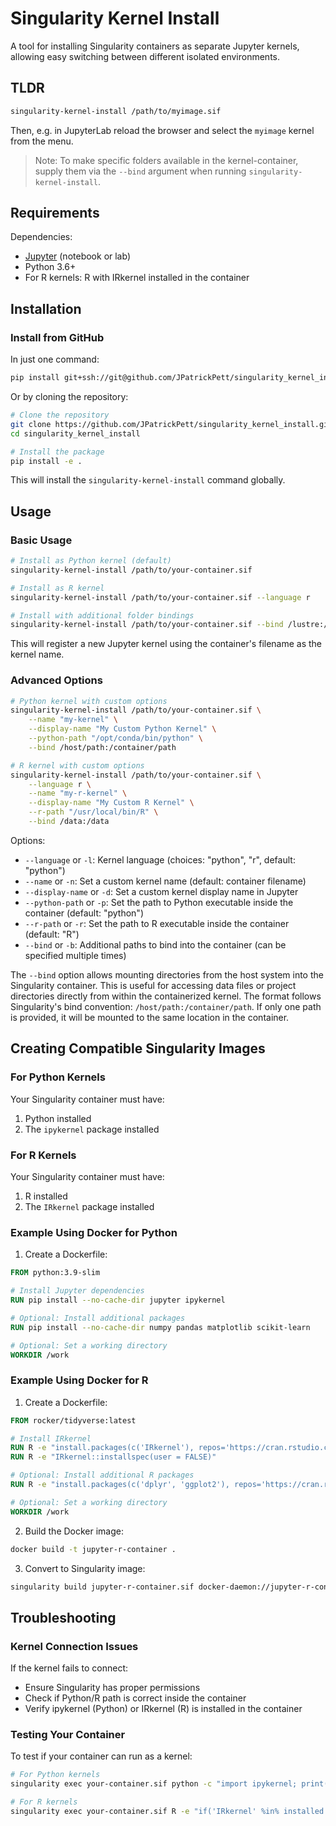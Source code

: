 # Singularity Kernel Install

A tool for installing Singularity containers as separate Jupyter kernels, allowing easy switching between different isolated environments.

## TLDR

```bash
singularity-kernel-install /path/to/myimage.sif
```

Then, e.g. in JupyterLab reload the browser and select the `myimage` kernel from the menu.

>Note: To make specific folders available in the kernel-container, supply them via the `--bind` argument when running `singularity-kernel-install`.

## Requirements

Dependencies:
- [Jupyter](https://jupyter.org/install) (notebook or lab)
- Python 3.6+
- For R kernels: R with IRkernel installed in the container

## Installation

### Install from GitHub

In just one command:

```bash
pip install git+ssh://git@github.com/JPatrickPett/singularity_kernel_install.git
```

Or by cloning the repository:

```bash
# Clone the repository
git clone https://github.com/JPatrickPett/singularity_kernel_install.git
cd singularity_kernel_install

# Install the package
pip install -e .
```

This will install the `singularity-kernel-install` command globally.

## Usage

### Basic Usage

```bash
# Install as Python kernel (default)
singularity-kernel-install /path/to/your-container.sif

# Install as R kernel
singularity-kernel-install /path/to/your-container.sif --language r

# Install with additional folder bindings
singularity-kernel-install /path/to/your-container.sif --bind /lustre:/lustre --bind /nfs:/nfs
```

This will register a new Jupyter kernel using the container's filename as the kernel name.

### Advanced Options

```bash
# Python kernel with custom options
singularity-kernel-install /path/to/your-container.sif \
    --name "my-kernel" \
    --display-name "My Custom Python Kernel" \
    --python-path "/opt/conda/bin/python" \
    --bind /host/path:/container/path

# R kernel with custom options
singularity-kernel-install /path/to/your-container.sif \
    --language r \
    --name "my-r-kernel" \
    --display-name "My Custom R Kernel" \
    --r-path "/usr/local/bin/R" \
    --bind /data:/data
```

Options:
- `--language` or `-l`: Kernel language (choices: "python", "r", default: "python")
- `--name` or `-n`: Set a custom kernel name (default: container filename)
- `--display-name` or `-d`: Set a custom kernel display name in Jupyter
- `--python-path` or `-p`: Set the path to Python executable inside the container (default: "python")
- `--r-path` or `-r`: Set the path to R executable inside the container (default: "R")
- `--bind` or `-b`: Additional paths to bind into the container (can be specified multiple times)

The `--bind` option allows mounting directories from the host system into the Singularity container. 
This is useful for accessing data files or project directories directly from within the containerized 
kernel. The format follows Singularity's bind convention: `/host/path:/container/path`.
If only one path is provided, it will be mounted to the same location in the container.

## Creating Compatible Singularity Images

### For Python Kernels
Your Singularity container must have:
1. Python installed
2. The `ipykernel` package installed

### For R Kernels
Your Singularity container must have:
1. R installed
2. The `IRkernel` package installed

### Example Using Docker for Python

1. Create a Dockerfile:

```dockerfile
FROM python:3.9-slim

# Install Jupyter dependencies
RUN pip install --no-cache-dir jupyter ipykernel

# Optional: Install additional packages
RUN pip install --no-cache-dir numpy pandas matplotlib scikit-learn

# Optional: Set a working directory
WORKDIR /work
```

### Example Using Docker for R

1. Create a Dockerfile:

```dockerfile
FROM rocker/tidyverse:latest

# Install IRkernel
RUN R -e "install.packages(c('IRkernel'), repos='https://cran.rstudio.com/')"
RUN R -e "IRkernel::installspec(user = FALSE)"

# Optional: Install additional R packages
RUN R -e "install.packages(c('dplyr', 'ggplot2'), repos='https://cran.rstudio.com/')"

# Optional: Set a working directory
WORKDIR /work
```

2. Build the Docker image:

```bash
docker build -t jupyter-r-container .
```

3. Convert to Singularity image:

```bash
singularity build jupyter-r-container.sif docker-daemon://jupyter-r-container:latest
```

## Troubleshooting

### Kernel Connection Issues

If the kernel fails to connect:
- Ensure Singularity has proper permissions
- Check if Python/R path is correct inside the container
- Verify ipykernel (Python) or IRkernel (R) is installed in the container

### Testing Your Container

To test if your container can run as a kernel:

```bash
# For Python kernels
singularity exec your-container.sif python -c "import ipykernel; print('ipykernel is installed')"

# For R kernels
singularity exec your-container.sif R -e "if('IRkernel' %in% installed.packages()[,'Package']) print('IRkernel is installed') else print('IRkernel is NOT installed')"
```
